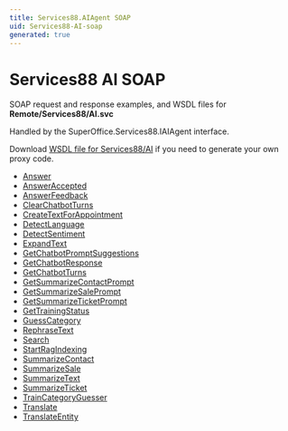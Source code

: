 ```yaml
---
title: Services88.AIAgent SOAP
uid: Services88-AI-soap
generated: true
---
```


# Services88 AI SOAP

SOAP request and response examples, and WSDL files for **Remote/Services88/AI.svc**

Handled by the <see cref="T:SuperOffice.Services88.IAIAgent">SuperOffice.Services88.IAIAgent</see> interface.



Download [WSDL file for Services88/AI](../Services88-AI.md) if you need to generate your own proxy code.

* [Answer](Answer.md)
* [AnswerAccepted](AnswerAccepted.md)
* [AnswerFeedback](AnswerFeedback.md)
* [ClearChatbotTurns](ClearChatbotTurns.md)
* [CreateTextForAppointment](CreateTextForAppointment.md)
* [DetectLanguage](DetectLanguage.md)
* [DetectSentiment](DetectSentiment.md)
* [ExpandText](ExpandText.md)
* [GetChatbotPromptSuggestions](GetChatbotPromptSuggestions.md)
* [GetChatbotResponse](GetChatbotResponse.md)
* [GetChatbotTurns](GetChatbotTurns.md)
* [GetSummarizeContactPrompt](GetSummarizeContactPrompt.md)
* [GetSummarizeSalePrompt](GetSummarizeSalePrompt.md)
* [GetSummarizeTicketPrompt](GetSummarizeTicketPrompt.md)
* [GetTrainingStatus](GetTrainingStatus.md)
* [GuessCategory](GuessCategory.md)
* [RephraseText](RephraseText.md)
* [Search](Search.md)
* [StartRagIndexing](StartRagIndexing.md)
* [SummarizeContact](SummarizeContact.md)
* [SummarizeSale](SummarizeSale.md)
* [SummarizeText](SummarizeText.md)
* [SummarizeTicket](SummarizeTicket.md)
* [TrainCategoryGuesser](TrainCategoryGuesser.md)
* [Translate](Translate.md)
* [TranslateEntity](TranslateEntity.md)

